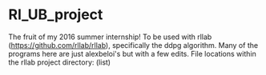 # Rl_UB_project
The fruit of my 2016 summer internship! To be used with rllab (https://github.com/rllab/rllab), specifically the ddpg algorithm. Many of the programs here are just alexbeloi's but with a few edits.
File locations within the rllab project directory:
(list)

